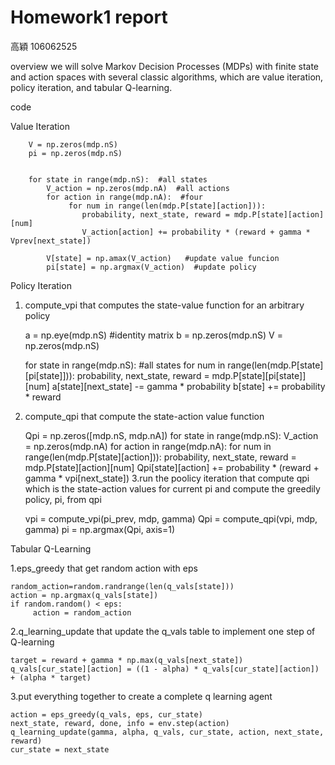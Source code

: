 # Homework1 report

高穎 106062525

overview
  we will solve Markov Decision Processes (MDPs) with finite state and action spaces with several classic algorithms, which are value iteration, policy iteration, and tabular Q-learning. 
  
code 

Value Iteration
  
        V = np.zeros(mdp.nS) 
        pi = np.zeros(mdp.nS) 
        
        
        for state in range(mdp.nS):  #all states
            V_action = np.zeros(mdp.nA)  #all actions
            for action in range(mdp.nA):  #four
                 for num in range(len(mdp.P[state][action])):  
                    probability, next_state, reward = mdp.P[state][action][num]
                    V_action[action] += probability * (reward + gamma * Vprev[next_state])
                    
            V[state] = np.amax(V_action)   #update value funcion
            pi[state] = np.argmax(V_action)  #update policy
        

Policy Iteration
 1. compute_vpi that computes the state-value function for an arbitrary policy
  
    a = np.eye(mdp.nS) #identity matrix
    b = np.zeros(mdp.nS) 
    V = np.zeros(mdp.nS) 

    for state in range(mdp.nS): #all states
        for num in range(len(mdp.P[state][pi[state]])):
            probability, next_state, reward = mdp.P[state][pi[state]][num]
            a[state][next_state] -= gamma * probability
            b[state] += probability * reward
            
 2. compute_qpi that compute the state-action value function
  
     Qpi = np.zeros([mdp.nS, mdp.nA]) 
        for state in range(mdp.nS):
            V_action = np.zeros(mdp.nA)
            for action in range(mdp.nA):
                for num in range(len(mdp.P[state][action])):
                    probability, next_state, reward = mdp.P[state][action][num]
                    Qpi[state][action] += probability * (reward + gamma * vpi[next_state])
  3.run the poolicy iteration that compute qpi which is the state-action values for current pi and compute the greedily policy, pi, from     qpi
    
    vpi = compute_vpi(pi_prev, mdp, gamma)
    Qpi = compute_qpi(vpi, mdp, gamma)
    pi = np.argmax(Qpi, axis=1)
    
Tabular Q-Learning
  
  1.eps_greedy that get random action with eps
  
    random_action=random.randrange(len(q_vals[state]))
    action = np.argmax(q_vals[state])
    if random.random() < eps:
         action = random_action
  
  2.q_learning_update that update the q_vals table to implement one step of Q-learning
  
    target = reward + gamma * np.max(q_vals[next_state])
    q_vals[cur_state][action] = ((1 - alpha) * q_vals[cur_state][action]) + (alpha * target)
    
  3.put everything together to create a complete q learning agent
  
    action = eps_greedy(q_vals, eps, cur_state)
    next_state, reward, done, info = env.step(action)
    q_learning_update(gamma, alpha, q_vals, cur_state, action, next_state, reward)
    cur_state = next_state
